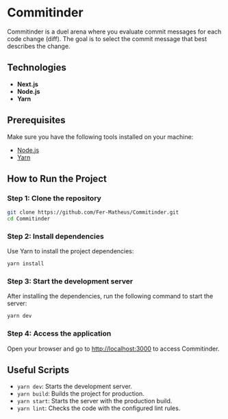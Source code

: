 
# Commitinder

Commitinder is a duel arena where you evaluate commit messages for each code change (diff). The goal is to select the commit message that best describes the change.

## Technologies
- **Next.js**
- **Node.js**
- **Yarn**

## Prerequisites
Make sure you have the following tools installed on your machine:
- [Node.js](https://nodejs.org/)
- [Yarn](https://yarnpkg.com/)

## How to Run the Project

### Step 1: Clone the repository
```bash
git clone https://github.com/Fer-Matheus/Commitinder.git
cd Commitinder
```

### Step 2: Install dependencies
Use Yarn to install the project dependencies:
```bash
yarn install
```

### Step 3: Start the development server
After installing the dependencies, run the following command to start the server:
```bash
yarn dev
```

### Step 4: Access the application
Open your browser and go to [http://localhost:3000](http://localhost:3000) to access Commitinder.

## Useful Scripts
- `yarn dev`: Starts the development server.
- `yarn build`: Builds the project for production.
- `yarn start`: Starts the server with the production build.
- `yarn lint`: Checks the code with the configured lint rules.